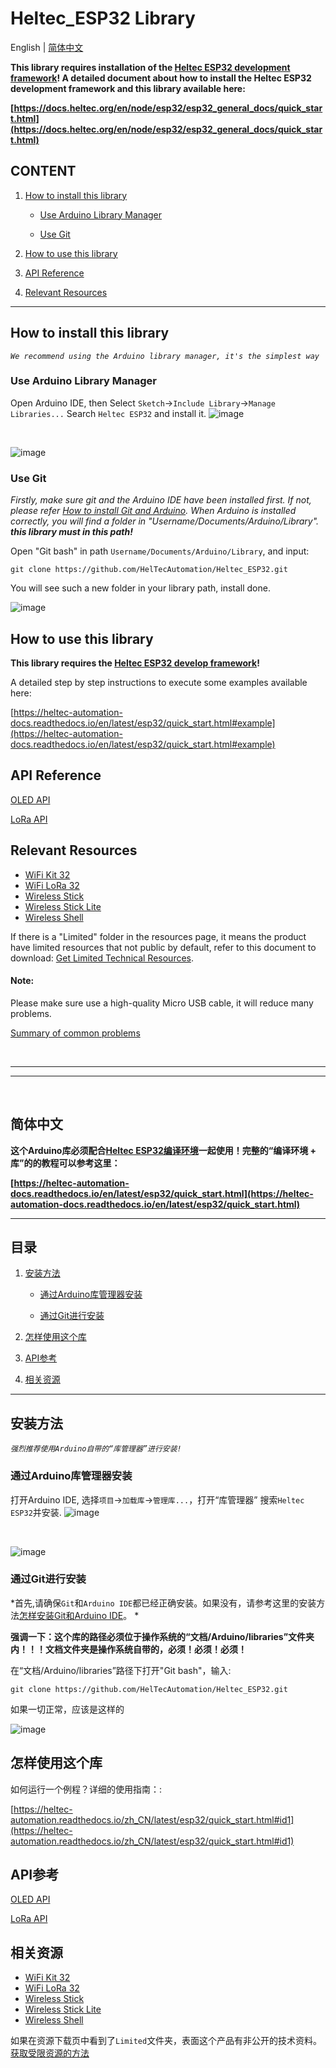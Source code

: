 # Heltec_ESP32 Library

English | [简体中文](#简体中文)

**This library requires installation of the [Heltec ESP32 development framework](https://github.com/Heltec-Aaron-Lee/WiFi_Kit_series)! A detailed document about how to install the Heltec ESP32 development framework and this library available here:**

**[https://docs.heltec.org/en/node/esp32/esp32_general_docs/quick_start.html](https://docs.heltec.org/en/node/esp32/esp32_general_docs/quick_start.html)**

## CONTENT

1. [How to install this library](#how-to-install-this-library)

	- [Use Arduino Library Manager](#use-arduino-library-manager)

	- [Use Git](#use-git)

2. [How to use this library](#how-to-use-this-library)

3. [API Reference](#api-reference)

4. [Relevant Resources](#relevant-resources)

***


## How to install this library
*`We recommend using the Arduino library manager, it's the simplest way`*

### Use Arduino Library Manager
Open Arduino IDE, then Select `Sketch`->`Include Library`->`Manage Libraries...`
Search `Heltec ESP32` and install it.
![image](img/01.png)

&nbsp;

![image](img/02.png)

### Use Git

*Firstly, make sure git and the Arduino IDE have been installed first. If not, please refer [How to install Git and Arduino](https://heltec-automation-docs.readthedocs.io/en/latest/general/how_to_install_git_and_arduino.html). When Arduino is installed correctly, you will find a folder in "Username/Documents/Arduino/Library". **this library must in this path!***

Open "Git bash" in path `Username/Documents/Arduino/Library`, and input:

    git clone https://github.com/HelTecAutomation/Heltec_ESP32.git

You will see such a new folder in your library path, install done.

![image](img/location.png)


## How to use this library

**This library requires the [Heltec ESP32 develop framework](https://github.com/Heltec-Aaron-Lee/WiFi_Kit_series)!**

A detailed step by step instructions to execute some examples available here:

[https://heltec-automation-docs.readthedocs.io/en/latest/esp32/quick_start.html#example](https://heltec-automation-docs.readthedocs.io/en/latest/esp32/quick_start.html#example)

## API Reference
[OLED API](src/oled/API.md)

[LoRa API](src/lora/API.md)

## Relevant Resources

- [WiFi Kit 32](https://resource.heltec.cn/download/WiFi_Kit_32)
- [WiFi LoRa 32](https://resource.heltec.cn/download/WiFi_LoRa_32)
- [Wireless Stick](https://resource.heltec.cn/download/Wireless_Stick)
- [Wireless Stick Lite](https://resource.heltec.cn/download/Wireless_Stick_Lite)
- [Wireless Shell](https://resource.heltec.cn/download/Wireless_Shell)

If there is a "Limited" folder in the resources page, it means the product have limited resources that not public by default, refer to this document to download: [Get Limited Technical Resources](https://heltec-automation-docs.readthedocs.io/en/latest/general/view_limited_technical_data.html).


#### Note:
Please make sure use a high-quality Micro USB cable, it will reduce many problems.

[Summary of common problems](https://heltec-automation-docs.readthedocs.io/en/latest/esp32/frequently_asked_questions.html)

&nbsp;
***
***
&nbsp;

## 简体中文

**这个Arduino库必须配合[Heltec ESP32编译环境](https://github.com/Heltec-Aaron-Lee/WiFi_Kit_series)一起使用！完整的“编译环境 + 库”的的教程可以参考这里：**

**[https://heltec-automation-docs.readthedocs.io/en/latest/esp32/quick_start.html](https://heltec-automation-docs.readthedocs.io/en/latest/esp32/quick_start.html)**

***

## 目录

1. [安装方法](#安装方法)

	- [通过Arduino库管理器安装](#通过Arduino库管理器安装)

	- [通过Git进行安装](#use-git)

2. [怎样使用这个库](#怎样使用这个库)

3. [API参考](#API参考)

4. [相关资源](#相关资源)

***


## 安装方法
*`强烈推荐使用Arduino自带的“库管理器”进行安装!`*

### 通过Arduino库管理器安装
打开Arduino IDE, 选择`项目`->`加载库`->`管理库...`，打开“库管理器”
搜索`Heltec ESP32`并安装.
![image](img/01.png)

&nbsp;

![image](img/02.png)



### 通过Git进行安装

*首先,请确保`Git`和`Arduino IDE`都已经正确安装。如果没有，请参考这里的安装方法[怎样安装Git和Arduino IDE](https://heltec-automation.readthedocs.io/zh_CN/latest/general/how_to_install_git_and_arduino.html)。 *

**强调一下：这个库的路径必须位于操作系统的“文档/Arduino/libraries”文件夹内！！！文档文件夹是操作系统自带的，必须！必须！必须！**

在“文档/Arduino/libraries”路径下打开"Git bash"，输入:

    git clone https://github.com/HelTecAutomation/Heltec_ESP32.git

如果一切正常，应该是这样的

![image](img/location_cn.png)


## 怎样使用这个库

如何运行一个例程？详细的使用指南：:

[https://heltec-automation.readthedocs.io/zh_CN/latest/esp32/quick_start.html#id1](https://heltec-automation.readthedocs.io/zh_CN/latest/esp32/quick_start.html#id1)

## API参考
[OLED API](src/oled/API.md)

[LoRa API](src/lora/API.md)

## 相关资源

- [WiFi Kit 32](https://resource.heltec.cn/download/WiFi_Kit_32)
- [WiFi LoRa 32](https://resource.heltec.cn/download/WiFi_LoRa_32)
- [Wireless Stick](https://resource.heltec.cn/download/Wireless_Stick)
- [Wireless Stick Lite](https://resource.heltec.cn/download/Wireless_Stick_Lite)
- [Wireless Shell](https://resource.heltec.cn/download/Wireless_Shell)

如果在资源下载页中看到了`Limited`文件夹，表面这个产品有非公开的技术资料。[获取受限资源的方法](https://heltec-automation.readthedocs.io/zh_CN/latest/general/view_limited_technical_data.html)


